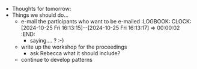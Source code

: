 - Thoughts for tomorrow:
- Things we should do...
	- e-mail the participants who want to be e-mailed
	  :LOGBOOK:
	  CLOCK: [2024-10-25 Fri 16:13:15]--[2024-10-25 Fri 16:13:17] =>  00:00:02
	  :END:
		- saying.... ? :-)
	- write up the workshop for the proceedings
		- ask Rebecca what it should include?
	- continue to develop patterns
